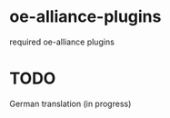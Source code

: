 oe-alliance-plugins
===================

required oe-alliance plugins 

# TODO

German translation (in progress)
